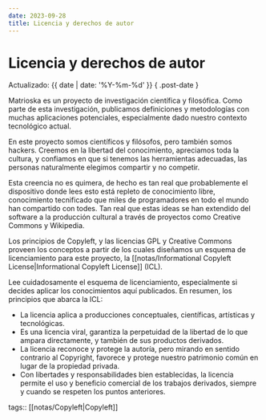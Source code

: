 ```yaml
---
date: 2023-09-28
title: Licencia y derechos de autor
---
```


# Licencia y derechos de autor

Actualizado: {{ date | date: '%Y-%m-%d' }} { .post-date }

Matrioska es un proyecto de investigación científica y filosófica. Como parte de esta investigación, publicamos definiciones y metodologías con muchas aplicaciones potenciales, especialmente dado nuestro contexto tecnológico actual.

En este proyecto somos científicos y filósofos, pero también somos hackers. Creemos en la libertad del conocimiento, apreciamos toda la cultura, y confiamos en que si tenemos las herramientas adecuadas, las personas naturalmente elegimos compartir y no competir.

Esta creencia no es quimera, de hecho es tan real que probablemente el dispositivo donde lees esto está repleto de conocimiento libre, conocimiento tecnificado que miles de programadores en todo el mundo han compartido con todes. Tan real que estas ideas se han extendido del software a la producción cultural a través de proyectos como Creative Commons y Wikipedia.

Los principios de Copyleft, y las licencias GPL y Creative Commons proveen los conceptos a partir de los cuales diseñamos un esquema de licenciamiento para este proyecto, la [[notas/Informational Copyleft License|Informational Copyleft License]] (ICL).

Lee cuidadosamente el esquema de licenciamiento, especialmente si decides aplicar los conocimientos aquí publicados. En resumen, los principios que abarca la ICL:

- La licencia aplica a producciones conceptuales, científicas, artísticas y tecnológicas.
- Es una licencia viral, garantiza la perpetuidad de la libertad de lo que ampara directamente, y también de sus productos derivados.
- La licencia reconoce y protege la autoría, pero mirando en sentido contrario al Copyright, favorece y protege nuestro patrimonio común en lugar de la propiedad privada.
- Con libertades y responsabilidades bien establecidas, la licencia permite el uso y beneficio comercial de los trabajos derivados, siempre y cuando se respeten los puntos anteriores.

tags:: [[notas/Copyleft|Copyleft]]
